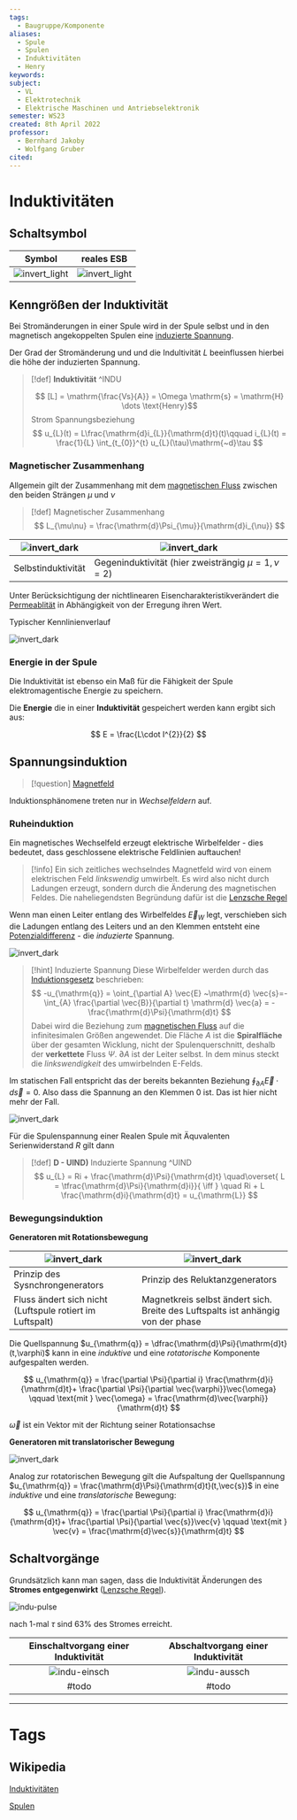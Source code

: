 ```yaml
---
tags:
  - Baugruppe/Komponente
aliases:
  - Spule
  - Spulen
  - Induktivitäten
  - Henry
keywords: 
subject:
  - VL
  - Elektrotechnik
  - Elektrische Maschinen und Antriebselektronik
semester: WS23
created: 8th April 2022
professor:
  - Bernhard Jakoby
  - Wolfgang Gruber
cited:
---
```

 

# Induktivitäten

## Schaltsymbol

| Symbol                                               | reales ESB                           |
| ---------------------------------------------------- | ------------------------------------ |
| ![invert_light](Hardwareentwicklung/assets/indu.png) | ![invert_light](assets/indu-esb.png) |

## Kenngrößen der Induktivität

Bei Stromänderungen in einer Spule wird in der Spule selbst und in den magnetisch angekoppelten Spulen eine [induzierte Spannung](#Spannungsinduktion).

Der Grad der Stromänderung und und die Indultivität $L$ beeinflussen hierbei die höhe der induzierten Spannung.

> [!def] **Induktivität** ^INDU
> 
> $$ [L] = \mathrm{\frac{Vs}{A}} = \Omega \mathrm{s} = \mathrm{H} \dots \text{Henry}$$
> Strom Spannungsbeziehung
> $$
> u_{L}(t) = L\frac{\mathrm{d}i_{L}}{\mathrm{d}t}(t)\qquad i_{L}(t) = \frac{1}{L} \int_{t_{0}}^{t} u_{L}(\tau)\mathrm{~d}\tau 
> $$
> 

### Magnetischer Zusammenhang

Allgemein gilt der Zusammenhang mit dem [magnetischen Fluss](Magnetischer%20Fluss.md) zwischen den beiden Strängen $\mu$ und $\nu$

> [!def] Magnetischer Zusammenhang
$$ L_{\mu\nu} = \frac{\mathrm{d}\Psi_{\mu}}{\mathrm{d}i_{\nu}} $$

| ![invert_dark](assets/SelbstIndu.png) | ![invert_dark](assets/GegenIndu.png)                   |
| ------------------------------------- | ------------------------------------------------------ |
| Selbstinduktivität                    | Gegeninduktivität (hier zweisträngig $\mu = 1, \nu=2$) |

Unter Berücksichtigung der nichtlinearen Eisencharakteristikverändert die [Permeablität](../Physik/Konstanten/Permeablität.md) in Abhängigkeit von der Erregung ihren Wert.

Typischer Kennlinienverlauf

![invert_dark](assets/Pasted%20image%2020250512011358.png)

### Energie in der Spule

Die Induktivität ist ebenso ein Maß für die Fähigkeit der Spule elektromagentische Energie zu speichern.

Die **Energie** die in einer **Induktivität** gespeichert werden kann ergibt sich aus:

$$ E = \frac{L\cdot I^{2}}{2}  $$

## Spannungsinduktion

> [!question] [Magnetfeld](Magnetisches%20Feld.md)

Induktionsphänomene treten nur in *Wechselfeldern* auf.

### Ruheinduktion

Ein magnetisches Wechselfeld erzeugt elektrische Wirbelfelder - dies bedeutet, dass geschlossene elektrische Feldlinien auftauchen!

> [!info] Ein sich zeitliches wechselndes Magnetfeld wird von einem elektrischen Feld *linkswendig* umwirbelt.
> Es wird also nicht durch Ladungen erzeugt, sondern durch die Änderung des magnetischen Feldes. Die naheliegendsten Begründung dafür ist die [Lenzsche Regel](../Physik/Lenzsche%20Regel.md)

Wenn man einen Leiter entlang des Wirbelfeldes $\vec{E}_{W}$ legt, verschieben sich die Ladungen entlang des Leiters und an den Klemmen entsteht eine [Potenzialdifferenz](elektrische%20Spannung.md) - die *induzierte* Spannung.

![invert_dark](assets/Wechselfelder.png)

> [!hint] Induzierte Spannung
> Diese Wirbelfelder werden durch das [Induktionsgesetz](Maxwell.md#2.%20MWG%20-%20Induktionsgesetz) beschrieben:
> $$
> -u_{\mathrm{q}} = \oint_{\partial A} \vec{E} ~\mathrm{d} \vec{s}=-\int_{A} \frac{\partial \vec{B}}{\partial t} \mathrm{d} \vec{a} = -\frac{\mathrm{d}\Psi}{\mathrm{d}t}
> $$
> Dabei wird die Beziehung zum [magnetischen Fluss](Magnetischer%20Fluss.md) auf die infinitesimalen Größen angewendet. Die Fläche $A$ ist die **Spiralfläche** über der gesamten Wicklung, nicht der Spulenquerschnitt, deshalb der **verkettete** Fluss $\Psi$. $\partial A$ ist der Leiter selbst. In dem minus steckt die *linkswendigkeit* des umwirbelnden E-Felds.


Im statischen Fall entspricht das der bereits bekannten Beziehung $\oint_{\partial A} \vec{E}\cdot d\vec{s} = 0$. Also dass die Spannung an den Klemmen $0$ ist. Das ist hier nicht mehr der Fall.

![invert_dark](../Physik/assets/INdu.png)

Für die Spulenspannung einer Realen Spule mit Äquvalenten Serienwiderstand $R$ gilt dann

> [!def] **D - UIND)** Induzierte Spannung ^UIND
> $$
> u_{L} = Ri + \frac{\mathrm{d}\Psi}{\mathrm{d}t} \quad\overset{ L = \tfrac{\mathrm{d}\Psi}{\mathrm{d}i}}{ \iff } \quad Ri + L \frac{\mathrm{d}i}{\mathrm{d}t} = u_{\mathrm{L}}
> $$

### Bewegungsinduktion

**Generatoren mit Rotationsbewegung**

| ![invert_dark](assets/SynchGen.png)                      | ![invert_dark](assets/ReluGen.png)                                               |
| -------------------------------------------------------- | -------------------------------------------------------------------------------- |
| Prinzip des Sysnchrongenerators                          | Prinzip des Reluktanzgenerators                                                  |
| Fluss ändert sich nicht (Luftspule rotiert im Luftspalt) | Magnetkreis selbst ändert sich. Breite des Luftspalts ist anhängig von der phase |

Die Quellspannung $u_{\mathrm{q}} = \dfrac{\mathrm{d}\Psi}{\mathrm{d}t}(t,\varphi)$ kann in eine *induktive* und eine *rotatorische* Komponente aufgespalten werden. 

$$
u_{\mathrm{q}} = \frac{\partial \Psi}{\partial i} \frac{\mathrm{d}i}{\mathrm{d}t}+ \frac{\partial \Psi}{\partial \vec{\varphi}}\vec{\omega} \qquad \text{mit } \vec{\omega} = \frac{\mathrm{d}\vec{\varphi}}{\mathrm{d}t} 
$$

$\vec{\omega}$ ist ein Vektor mit der Richtung seiner Rotationsachse

**Generatoren mit translatorischer Bewegung**

![invert_dark](assets/transGen.png)

Analog zur rotatorischen Bewegung gilt die Aufspaltung der Quellspannung $u_{\mathrm{q}} = \frac{\mathrm{d}\Psi}{\mathrm{d}t}(t,\vec{s})$ in eine *induktive* und eine *translatorische* Bewegung:

$$
u_{\mathrm{q}} = \frac{\partial \Psi}{\partial i} \frac{\mathrm{d}i}{\mathrm{d}t}+ \frac{\partial \Psi}{\partial \vec{s}}\vec{v} \qquad \text{mit } \vec{v} = \frac{\mathrm{d}\vec{s}}{\mathrm{d}t} 
$$

## Schaltvorgänge

Grundsätzlich kann man sagen, dass die Induktivität Änderungen des **Stromes entgegenwirkt** ([Lenzsche Regel](../Physik/Lenzsche%20Regel.md)).


![indu-pulse](assets/indu-pulse.png)

nach 1-mal $\tau$ sind $63\%$ des Stromes erreicht.

| Einschaltvorgang einer Induktivität    | Abschaltvorgang einer Induktivität     |
| :--------------------------------------: | :--------------------------------------: |
| ![indu-einsch](assets/indu-einsch.png) | ![indu-aussch](assets/indu-aussch.png) |
| #todo                                  | #todo                                  |

---

# Tags

## Wikipedia

[Induktivitäten](<https://de.wikipedia.org/wiki/Induktivit%C3%A4t_(Bauelement)>)

[Spulen](<https://de.wikipedia.org/wiki/Spule_(Elektrotechnik)>)